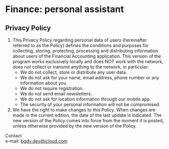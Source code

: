 # Finance: personal assistant

## Privacy Policy

1. This Privacy Policy regarding personal data of users (hereinafter referred to as the Policy) defines the conditions and purposes for collecting, storing, protecting, processing and distributing information about users of the Financial Accounting application. This version of the program works exclusively locally and does NOT work with the network, does not collect or transmit anything to the network, in particular:
   - We do not collect, store or distribute any user data.
   - We do not ask for your name, email address, phone number or any information about you.
   - We do not require registration.
   - We do not send email newsletters.
   - We do not ask for location information through our mobile app.
   - The security of your personal information will not be compromised.
2. We have the right to make changes to this Policy. When changes are made in the current edition, the date of the last update is indicated. The new version of the Policy comes into force from the moment it is posted, unless otherwise provided by the new version of the Policy.

Contact  
e-mail: <bgdv.dev@icloud.com>
